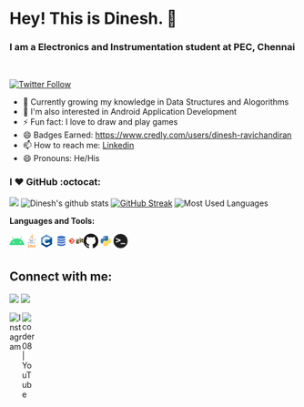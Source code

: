 # Hey! This is Dinesh. 👋
### I am a Electronics and Instrumentation student at PEC, Chennai
<br>

[![Twitter Follow](https://img.shields.io/twitter/follow/thecoderdinesh?color=1DA1F2&logo=twitter&style=for-the-badge)](https://twitter.com/intent/follow?original_referer=https%3A%2F%2Fgithub.com%2FRDinesh0808&screen_name=thecoderdinesh)


- 🔭 Currently growing my knowledge in Data Structures and Alogorithms
- 📱  I'm also interested in Android Application Development
- ⚡ Fun fact: I love to draw and play games
- 😄 Badges Earned: https://www.credly.com/users/dinesh-ravichandiran
- 📫 How to reach me: [Linkedin](https://www.linkedin.com/in/dinesh-ravichandiran/)
- 😄 Pronouns: He/His


### I :heart: GitHub :octocat:
[<img src="https://github-profile-trophy.vercel.app/?username=coder08&row=2&column=3" />](https://github.com/ryo-ma/github-profile-trophy)
![Dinesh's github stats](https://github-readme-stats.vercel.app/api?username=coder08&show_icons=true&line_height=32&theme=radical)
[![GitHub Streak](https://github-readme-streak-stats.herokuapp.com/?user=coder08&theme=dark)](https://github.com/DenverCoder1/github-readme-streak-stats)
![Most Used Languages](https://github-readme-stats.vercel.app/api/top-langs/?username=coder08&layout=compact&theme=vision-friendly-dark)



**Languages and Tools:**  

<img align="left" alt="Android SDK" width="26px" src="https://raw.githubusercontent.com/github/explore/80688e429a7d4ef2fca1e82350fe8e3517d3494d/topics/android/android.png" />
<img align="left" alt="Java" width="26px" src="https://raw.githubusercontent.com/github/explore/80688e429a7d4ef2fca1e82350fe8e3517d3494d/topics/java/java.png" />
<img align="left" alt="C" width="26px" src="https://raw.githubusercontent.com/github/explore/78df643247d429f6cc873026c0622819ad797942/topics/c/c.png" />
<!-- <img align="left" alt="HTML5" width="26px" src="https://raw.githubusercontent.com/github/explore/80688e429a7d4ef2fca1e82350fe8e3517d3494d/topics/html/html.png" /> -->
<!-- <img align="left" alt="CSS3" width="26px" src="https://raw.githubusercontent.com/github/explore/80688e429a7d4ef2fca1e82350fe8e3517d3494d/topics/css/css.png" /> -->
<img align="left" alt="SQL" width="26px" src="https://raw.githubusercontent.com/github/explore/80688e429a7d4ef2fca1e82350fe8e3517d3494d/topics/sql/sql.png" />
<img align="left" alt="Git" width="26px" src="https://raw.githubusercontent.com/github/explore/80688e429a7d4ef2fca1e82350fe8e3517d3494d/topics/git/git.png" />
<img align="left" alt="GitHub" width="26px" src="https://raw.githubusercontent.com/github/explore/78df643247d429f6cc873026c0622819ad797942/topics/github/github.png" />
<img align="left" alt="Python" width="26px" src="https://raw.githubusercontent.com/github/explore/80688e429a7d4ef2fca1e82350fe8e3517d3494d/topics/python/python.png" />
<img align="left" alt="Terminal" width="26px" src="https://raw.githubusercontent.com/github/explore/80688e429a7d4ef2fca1e82350fe8e3517d3494d/topics/terminal/terminal.png" />

<br><br>

## Connect with me:

<p align = "center">
  
[<img src="https://img.shields.io/badge/linkedin-%2312100E.svg?&style=for-the-badge&logo=linkedin&logoColor=white&color=black" />](https://www.linkedin.com/in/dinesh-ravichandiran/)
[<img src="https://img.shields.io/badge/instagram-%2312100E.svg?&style=for-the-badge&logo=instagram&logoColor=white&color=black" />](https://www.instagram.com/_madhur_rakheja/)



<a href="https://www.instagram.com/geekydinesh">
  <img align="left" alt="Instagram" width="22px" src="https://cdn.jsdelivr.net/npm/simple-icons@v3/icons/twitter.svg" />
  
  [<img align="left" alt="coder08 | YouTube" width="22px" src="https://cdn.jsdelivr.net/npm/simple-icons@v3/icons/youtube.svg" />][youtube]
</a>

<br>

<br>

<br>





<br />

[youtube]: https://www.youtube.com/channel/UCa-bpSMrTJhfsr9Q-1lx8Zg



